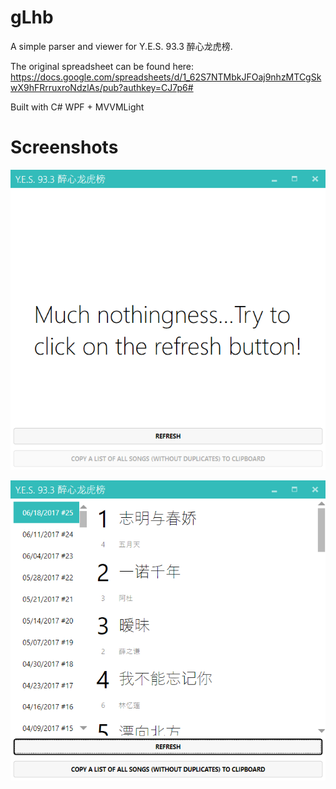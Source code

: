 # gLhb
A simple parser and viewer for Y.E.S. 93.3 醉心龙虎榜.

The original spreadsheet can be found here: https://docs.google.com/spreadsheets/d/1_62S7NTMbkJFOaj9nhzMTCgSkwX9hFRrruxroNdzlAs/pub?authkey=CJ7p6#

Built with C# WPF + MVVMLight

# Screenshots
![](/docs/screenshots/main-page.png)

![](/docs/screenshots/list-loaded.png)
